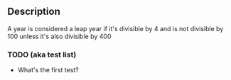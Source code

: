 ## Description
A year is considered a leap year if it's divisible by 4 and is not divisible by 100 unless it's also divisible by 400

### TODO (aka test list)
- What's the first test?